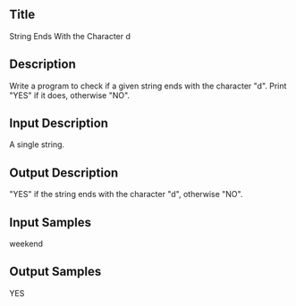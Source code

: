 ## Title
String Ends With the Character d

## Description
Write a program to check if a given string ends with the character "d". Print "YES" if it does, otherwise "NO".

## Input Description
A single string.

## Output Description
"YES" if the string ends with the character "d", otherwise "NO".

## Input Samples
weekend

## Output Samples
YES

